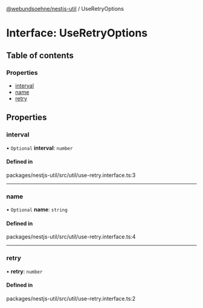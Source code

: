 [@webundsoehne/nestjs-util](../README.md) / UseRetryOptions

# Interface: UseRetryOptions

## Table of contents

### Properties

- [interval](UseRetryOptions.md#interval)
- [name](UseRetryOptions.md#name)
- [retry](UseRetryOptions.md#retry)

## Properties

### interval

• `Optional` **interval**: `number`

#### Defined in

packages/nestjs-util/src/util/use-retry.interface.ts:3

___

### name

• `Optional` **name**: `string`

#### Defined in

packages/nestjs-util/src/util/use-retry.interface.ts:4

___

### retry

• **retry**: `number`

#### Defined in

packages/nestjs-util/src/util/use-retry.interface.ts:2

